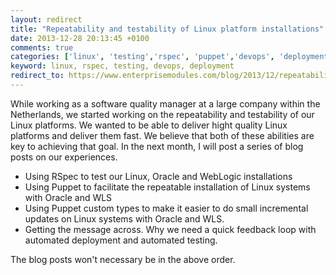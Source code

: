 ```yaml
---
layout: redirect
title: "Repeatability and testability of Linux platform installations"
date: 2013-12-28 20:13:45 +0100
comments: true
categories: ['linux', 'testing','rspec', 'puppet','devops', 'deployment']
keyword: linux, rspec, testing, devops, deployment
redirect_to: https://www.enterprisemodules.com/blog/2013/12/repeatability-and-testability-of-linux-platform-installations/
---
```

While working as a software quality manager at a large company within the Netherlands, we started working on the repeatability and testability of our Linux platforms. We wanted to be able to deliver hight quality Linux platforms and deliver them fast. We believe that both of these abilities are key to achieving that goal.
In the next month, I will post a series of blog posts on our experiences.

<!-- more -->

* Using RSpec to test our Linux, Oracle and WebLogic installations
* Using Puppet to facilitate the repeatable installation of Linux systems with Oracle and WLS
* Using Puppet custom types to make it easier to do small incremental updates on Linux systems with Oracle and WLS.
* Getting the message across. Why we need a quick feedback loop with automated deployment and automated testing.

The blog posts won't necessary be in the above order.